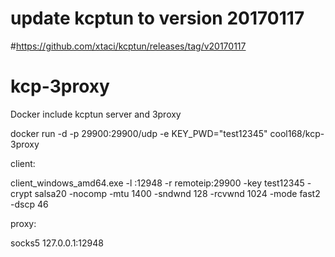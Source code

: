 # update kcptun to version 20170117
#https://github.com/xtaci/kcptun/releases/tag/v20170117
# kcp-3proxy
Docker include kcptun server and 3proxy


docker run -d -p 29900:29900/udp -e KEY_PWD="test12345" cool168/kcp-3proxy


client:

client_windows_amd64.exe -l :12948 -r remoteip:29900 -key test12345 -crypt salsa20 -nocomp -mtu 1400 -sndwnd 128 -rcvwnd 1024 -mode fast2 -dscp 46

proxy:

socks5 127.0.0.1:12948

